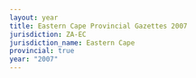 ```yaml
---
layout: year
title: Eastern Cape Provincial Gazettes 2007
jurisdiction: ZA-EC
jurisdiction_name: Eastern Cape
provincial: true
year: "2007"
---
```


